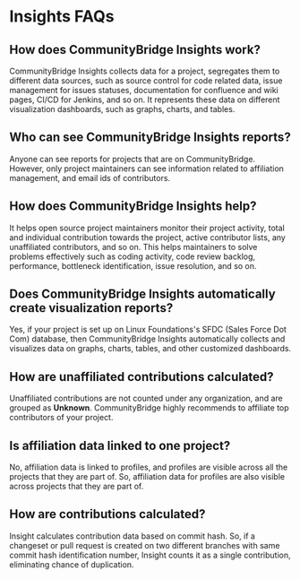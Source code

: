 # Insights FAQs

## How does CommunityBridge Insights work?

CommunityBridge Insights collects data for a project, segregates them to different data sources, such as source control for code related data, issue management for issues statuses, documentation for confluence and wiki pages, CI/CD for Jenkins, and so on. It represents these data on different visualization dashboards, such as graphs, charts, and tables.

## Who can see CommunityBridge Insights reports?

Anyone can see reports for projects that are on CommunityBridge. However, only project maintainers can see information related to affiliation management, and email ids of contributors.

## How does CommunityBridge Insights help?

It helps open source project maintainers monitor their project activity, total and individual contribution towards the project, active contributor lists, any unaffiliated contributors, and so on. This helps maintainers to solve problems effectively such as coding activity, code review backlog, performance, bottleneck identification, issue resolution, and so on.

## Does CommunityBridge Insights automatically create visualization reports?

Yes, if your project is set up on Linux Foundations's SFDC \(Sales Force Dot Com\) database, then CommunityBridge Insights automatically collects and visualizes data on graphs, charts, tables, and other customized dashboards.

## How are unaffiliated contributions calculated?

Unaffiliated contributions are not counted under any organization, and are grouped as **Unknown**. CommunityBridge highly recommends to affiliate top contributors of your project.

## Is affiliation data linked to one project?

No, affiliation data is linked to profiles, and profiles are visible across all the projects that they are part of. So, affiliation data for profiles are also visible across projects that they are part of.

## How are contributions calculated?

Insight calculates contribution data based on commit hash. So, if a changeset or pull request is created on two different branches with same commit hash identification number, Insight counts it as a single contribution, eliminating chance of duplication.

